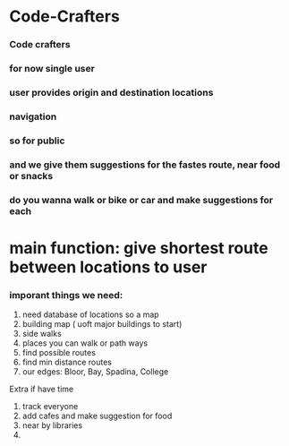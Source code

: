 # Code-Crafters
### Code crafters 

### for now single user
### user provides origin and destination locations 
### navigation
### so for public 
### and we give them suggestions for the fastes route, near food or snacks 

### do you wanna walk or bike or car and make suggestions for each 

# main function: give shortest route between locations to user 

### imporant things we need:
1) need database of locations so a map
2) building map ( uoft major buildings to start) 
4) side walks
5) places you can walk or path ways 
6) find possible routes
7) find min distance routes
8) our edges: Bloor, Bay, Spadina, College

Extra if have time
1) track everyone
2) add cafes and make suggestion for food
3) near by libraries
4) 

